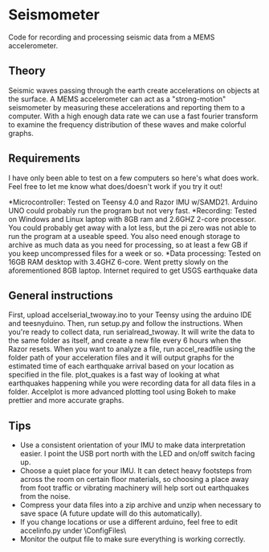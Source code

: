 # Seismometer
Code for recording and processing seismic data from a MEMS accelerometer.
## Theory
Seismic waves passing through the earth create accelerations on objects at the surface. A MEMS accelerometer can act as a "strong-motion" seismometer by measuring these accelerations and reporting them to a computer. With a high enough data rate we can use a fast fourier transform to examine the frequency distribution of these waves and make colorful graphs. 
## Requirements
I have only been able to test on a few computers so here's what does work. Feel free to let me know what does/doesn't work if you try it out!

*Microcontroller: Tested on Teensy 4.0 and Razor IMU w/SAMD21. Arduino UNO could probably run the program but not very fast. 
*Recording: Tested on Windows and Linux laptop with 8GB ram and 2.6GHZ 2-core processor. You could probably get away with a lot less, but the pi zero was not able to run the program at a useable speed. You also need enough storage to archive as much data as you need for processing, so at least a few GB if you keep uncompressed files for a week or so. 
*Data processing: Tested on 16GB RAM desktop with 3.4GHZ 6-core. Went pretty slowly on the aforementioned 8GB laptop. Internet required to get USGS earthquake data

## General instructions
First, upload accelserial_twoway.ino to your Teensy using the arduino IDE and teesnyduino. Then, run setup.py and follow the instructions. When you're ready to collect data, run serialread_twoway. It will write the data to the same folder as itself, and create a new file every 6 hours when the Razor resets. When you want to analyze a file, run accel_readfile using the folder path of your acceleration files and it will output graphs for the estimated time of each earthquake arrival based on your location as specified in the file. plot_quakes is a fast way of looking at what earthquakes happening while you were recording data for all data files in a folder. Accelplot is more advanced plotting tool using Bokeh to make prettier and more accurate graphs.
## Tips
* Use a consistent orientation of your IMU to make data interpretation easier. I point the USB port north with the LED and on/off switch facing up. 
* Choose a quiet place for your IMU. It can detect heavy footsteps from across the room on certain floor materials, so choosing a place away from foot traffic or vibrating machinery will help sort out earthquakes from the noise.
* Compress your data files into a zip archive and unzip when necessary to save space (A future update will do this automatically).
* If you change locations or use a different arduino, feel free to edit accelinfo.py under \ConfigFiles\ 
* Monitor the output file to make sure everything is working correctly. 
